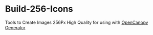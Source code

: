# Build-256-Icons
Tools to Create Images 256Px High Quality for using with [OpenCanopy Generator](https://github.com/chris1111/OpenCanopy-Generator)
